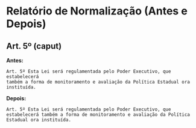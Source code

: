 # Relatório de Normalização (Antes e Depois)

## Art. 5º (caput)
**Antes:**
```
Art. 5º Esta Lei será regulamentada pelo Poder Executivo, que estabelecerá
também a forma de monitoramento e avaliação da Política Estadual ora instituída.
```
**Depois:**
```
Art. 5º Esta Lei será regulamentada pelo Poder Executivo, que estabelecerá também a forma de monitoramento e avaliação da Política Estadual ora instituída.
```

